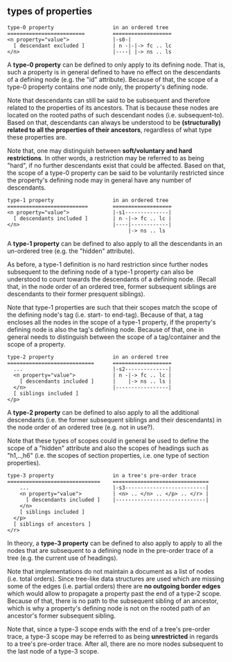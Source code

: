 
<!-- ======================================================================= -->
## types of properties

```
type-0 property                   in an ordered tree
=========================         ===================
<n property="value">              |-s0-|
  [ descendant excluded ]         | n -|-|-> fc .. lc
</n>                              |----| |-> ns .. ls
```

A **type-0 property** can be defined to only apply to its defining node. That
is, such a property is in general defined to have no effect on the descendants
of a defining node (e.g. the "id" attribute). Because of that, the scope of a
type-0 property contains one node only, the property's defining node.

Note that descendants can still be said to be subsequent and therefore related
to the properties of its ancestors. That is because these nodes are located on
the rooted paths of such descendant nodes (i.e. subsequent-to). Based on that,
descendants can always be understood to be **(structurally) related to all the
properties of their ancestors**, regardless of what type these properties are.

Note that, one may distinguish between **soft/voluntary and hard restrictions**.
In other words, a restriction may be referred to as being "hard", if no further
descendants exist that could be affected. Based on that, the scope of a type-0
property can be said to be voluntarily restricted since the property's defining
node may in general have any number of descendants.

```
type-1 property                   in an ordered tree
==========================        ===================
<n property="value">              |-s1--------------|
  [ descendants included ]        | n -|-> fc .. lc |
</n>                              |----|------------|
                                       |-> ns .. ls
```

A **type-1 property** can be defined to also apply to all the descendants in
an un-ordered tree (e.g. the "hidden" attribute).

As before, a type-1 definition is no hard restriction since further nodes
subsequent to the defining node of a type-1 property can also be understood
to count towards the descendants of a defining node. (Recall that, in the
node order of an ordered tree, former subsequent siblings are descendants
to their former presquent siblings).

Note that type-1 properties are such that their scopes match the scope of the
defining node's tag (i.e. start- to end-tag). Because of that, a tag encloses
all the nodes in the scope of a type-1 property, if the property's defining
node is also the tag's defining node. Because of that, one in general needs to
distinguish between the scope of a tag/container and the scope of a property.

```
type-2 property                   in an ordered tree
============================      ===================
  ...                             |-s2--------------|
  <n property="value">            | n -|-> fc .. lc |
    [ descendants included ]      |    |-> ns .. ls |
  </n>                            |-----------------|
  [ siblings included ]
</p>
```

A **type-2 property** can be defined to also apply to all the additional
descendants (i.e. the former subsequent siblings and their descendants)
in the node order of an ordered tree (e.g. not in use?).

Note that these types of scopes could in general be used to define the scope
of a "hidden" attribute and also the scopes of headings such as "h1,..,h6"
(i.e. the scopes of section properties, i.e. one type of section properties).

```
type-3 property                   in a tree's pre-order trace
==============================    ===============================
    ...                           |-s3--------------------------|
    <n property="value">          | <n> .. </n> .. </p> .. </r> |
      [ descendants included ]    |-----------------------------|
    </n>
    [ siblings included ]
  </p>
  [ siblings of ancestors ]
</r>
```

In theory, a **type-3 property** can be defined to also apply to apply to
all the nodes that are subsequent to a defining node in the pre-order trace
of a tree (e.g. the current use of headings).

Note that implementations do not maintain a document as a list of nodes (i.e.
total orders). Since tree-like data structures are used which are missing some
of the edges (i.e. partial orders) there are **no outgoing border edges** which
would allow to propagate a property past the end of a type-2 scope. Because of
that, there is no path to the subsequent sibling of an ancestor, which is why
a property's defining node is not on the rooted path of an ancestor's former
subsequent sibling.

Note that, since a type-3 scope ends with the end of a tree's pre-order trace,
a type-3 scope may be referred to as being **unrestricted** in regards to a
tree's pre-order trace. After all, there are no more nodes subsequent to the
last node of a type-3 scope.
